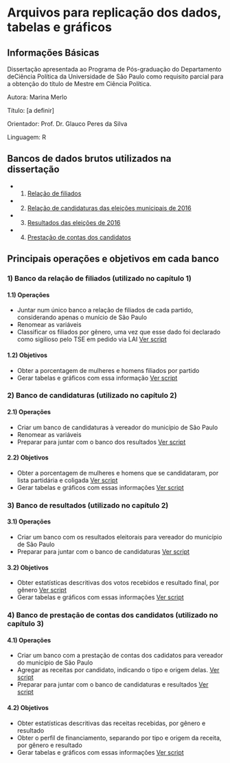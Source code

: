 # Arquivos para replicação dos dados, tabelas e gráficos

## Informações Básicas

Dissertação apresentada ao Programa de Pós-graduação do Departamento deCiência Política da Universidade de São Paulo como requisito parcial para a obtenção do título de Mestre em Ciência Política.

Autora: Marina Merlo

Título: [a definir] 

Orientador: Prof. Dr. Glauco Peres da Silva

Linguagem: R

## Bancos de dados brutos utilizados na dissertação

- 1) [Relação de filiados](http://www.tse.jus.br/partidos/filiacao-partidaria/relacao-de-filiados)
- 2) [Relação de candidaturas das eleições municipais de 2016](http://www.tse.jus.br/hotSites/pesquisas-eleitorais/candidatos_anos/2016.html)
- 3) [Resultados das eleições de 2016](http://www.tse.jus.br/hotSites/pesquisas-eleitorais/resultados_anos/2016.html)
- 4) [Prestação de contas dos candidatos](http://www.tse.jus.br/hotSites/pesquisas-eleitorais/prestacao_contas_anos/2016.html)

## Principais operações e objetivos em cada banco

### 1) Banco da relação de filiados (utilizado no capítulo 1)
#### 1.1) Operações
- Juntar num único banco a relação de filiados de cada partido, considerando apenas o munício de São Paulo
- Renomear as variáveis
- Classificar os filiados por gênero, uma vez que esse dado foi declarado como sigilioso pelo TSE em pedido via LAI
[Ver script](https://github.com/marinamerlo/dissertacao/blob/master/banco_filiados.R)
#### 1.2) Objetivos
- Obter a porcentagem de mulheres e homens filiados por partido
- Gerar tabelas e gráficos com essa informação
[Ver script](https://github.com/marinamerlo/dissertacao/blob/master/variaveis_graficos_filiados.R)

### 2) Banco de candidaturas (utilizado no capítulo 2)
#### 2.1) Operações
- Criar um banco de candidaturas à vereador do município de São Paulo
- Renomear as variáveis
- Preparar para juntar com o banco dos resultados
[Ver script](https://github.com/marinamerlo/dissertacao/blob/master/banco_candidaturas_resultados.R)
#### 2.2) Objetivos
- Obter a porcentagem de mulheres e homens que se candidataram, por lista partidária e coligada
[Ver script](https://github.com/marinamerlo/dissertacao/blob/master/variaveis_cand_result.R)
- Gerar tabelas e gráficos com essas informações
[Ver script](https://github.com/marinamerlo/dissertacao/blob/master/graficos.R)

### 3) Banco de resultados (utilizado no capítulo 2)
#### 3.1) Operações
- Criar um banco com os resultados eleitorais para vereador do município de São Paulo
- Preparar para juntar com o banco de candidaturas
[Ver script](https://github.com/marinamerlo/dissertacao/blob/master/banco_candidaturas_resultados.R)
#### 3.2) Objetivos
- Obter estatísticas descritivas dos votos recebidos e resultado final, por gênero
[Ver script](https://github.com/marinamerlo/dissertacao/blob/master/variaveis_cand_result.R)
- Gerar tabelas e gráficos com essas informações
[Ver script](https://github.com/marinamerlo/dissertacao/blob/master/graficos.R)

### 4) Banco de prestação de contas dos candidatos (utilizado no capítulo 3)
#### 4.1) Operações
- Criar um banco com a prestação de contas dos cadidatos para vereador do município de São Paulo
- Agregar as receitas por candidato, indicando o tipo e origem delas. 
[Ver script](https://github.com/marinamerlo/dissertacao/blob/master/banco_receitas.R)
- Preparar para juntar com o banco de candidaturas e resultados
[Ver script](https://github.com/marinamerlo/dissertacao/blob/master/join_receitas_candidaturas_resultados.R)
#### 4.2) Objetivos
- Obter estatísticas descritivas das receitas recebidas, por gênero e resultado
- Obter o perfil de financiamento, separando por tipo e origem da receita, por gênero e resultado
- Gerar tabelas e gráficos com essas informações
[Ver script](https://github.com/marinamerlo/dissertacao/blob/master/variaveis_graficos_recursos.R)

